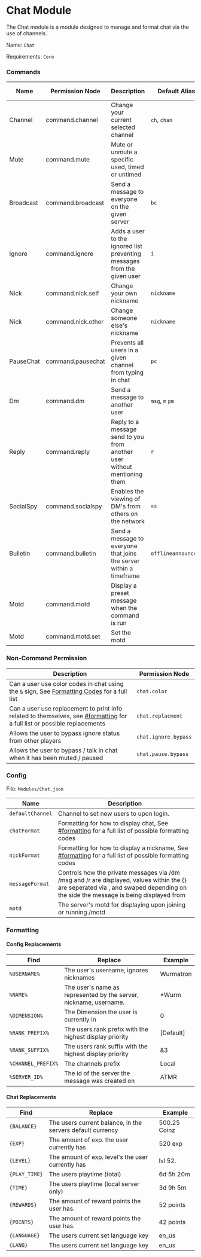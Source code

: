 # Chat Module

The Chat module is a module designed to manage and format chat via the use of channels.

Name: `Chat`

Requirements: `Core`

### Commands

| Name        | Permission Node            | Description                                                                 | Default Aliases                         | Recommended Security  |
| ----------- | ---------------------------|-----------------------------------------------------------------------------|-----------------------------------------|-----------------------|
| Channel     | command.channel            | Change your current selected channel                                        | `ch`, `chan`                            |  Low                  |
| Mute        | command.mute               | Mute or unmute a specific used, timed or untimed                            |                                         |  Medium               |
| Broadcast   | command.broadcast          | Send a message to everyone on the given server                              | `bc`                                    |  Medium               |
| Ignore      | command.ignore             | Adds a user to the ignored list preventing messages from the given user     | `i`                                     |  Low                  |
| Nick        | command.nick.self          | Change your own nickname                                                    | `nickname`                              |  Low                  |
| Nick        | command.nick.other         | Change someone else's nickname                                              | `nickname`                              |  Medium               |
| PauseChat   | command.pausechat          | Prevents all users in a given channel from typing in chat                   | `pc`                                    |  Medium               |
| Dm          | command.dm                 | Send a message to another user                                              | `msg`, `m` `pm`                         |  Low                  |
| Reply       | command.reply              | Reply to a message send to you from another user without mentioning them    | `r`                                     |  Low                  |
| SocialSpy   | command.socialspy          | Enables the viewing of DM's from others on the network                      | `ss`                                    |  Medium               |
| Bulletin    | command.bulletin           | Send a message to everyone that joins the server within a timeframe         | `offlineannouncement`                   |  Medium               |
| Motd        | command.motd               | Display a preset message when the command is run                            |                                         |  Low                  |
| Motd        | command.motd.set           | Set the motd                                                                |                                         |  Medium               |

### Non-Command Permission

| Description                                                                                                                                              | Permission Node     |
| -------------------------------------------------------------------------------------------------------------------------------------------------------- |---------------------|
| Can a user use color codes in chat using the `&` sign, See [Formatting Codes](https://minecraft.fandom.com/wiki/Formatting_codes) for a full list        | `chat.color`        |
| Can a user use replacement to print info related to themselves, see [#formatting](/modules/chat#formatting) for a full list or possible replacements     | `chat.replacment`   |
| Allows the user to bypass ignore status from other players                                                                                               | `chat.ignore.bypass`|
| Allows the user to bypass / talk in chat when it has been muted / paused                                                                                 | `chat.pause.bypass` |

### Config

File: `Modules/Chat.json`

| Name              | Description                                                                                                                                                                             |
|-------------------|-----------------------------------------------------------------------------------------------------------------------------------------------------------------------------------------|
| `defaultChannel`  | Channel to set new users to upon login.                                                                                                                                                 |
| `chatFormat`      | Formatting for how to display chat, See [#formatting](/modules/chat#formatting) for a full list of possible formatting codes                                                            |
| `nickFormat`      | Formatting for how to display a nickname, See [#formatting](/modules/chat#formatting) for a full list of possible formatting codes                                                      |
| `messageFormat`   | Controls how the private messages via /dm /msg and /r are displayed, values within the {} are seperated via , and swaped depending on the side the message is being displayed from      |
| `motd`            | The server's motd for displaying upon joining or running /motd                                                                                                                          |


### Formatting

#### Config Replacements
| Find            | Replace                                                                                                                                                             | Example           |
|-----------------|---------------------------------------------------------------------------------------------------------------------------------------------------------------------|-------------------|
| `%USERNAME%`    | The user's username, ignores nicknames                                                                                                                              | Wurmatron         |
| `%NAME%`        | The user's name as represented by the server, nickname, username.                                                                                                   | *Wurm             |
| `%DIMENSION%`   | The Dimension the user is currently in                                                                                                                              | 0                 |
| `%RANK_PREFIX%` | The users rank prefix with the highest display priority                                                                                                             |[Default]          |
| `%RANK_SUFFIX%` | The users rank suffix with the highest display priority                                                                                                             | &3                |
| `%CHANNEL_PREFIX%` | The channels prefix                                                                                                                                              | Local             |
| `%SERVER_ID%`   | The id of the server the message was created on                                                                                                                     | ATMR              |

#### Chat Replacements
| Find            | Replace                                                                                                                                                             | Example           |
|-----------------|---------------------------------------------------------------------------------------------------------------------------------------------------------------------|-------------------|
| `{BALANCE}`     | The users current balance, in the servers default currency                                                                                                          | 500.25 Coinz      |
| `{EXP}`         | The amount of exp. the user currently has                                                                                                                           | 520 exp           |
| `{LEVEL}`       | The amount of exp. level's the user currently has                                                                                                                   | lvl 52.           |
| `{PLAY_TIME}`   | The users playtime (total)                                                                                                                                          | 6d 5h 20m         |
| `{TIME}`        | The users playtime (local server only)                                                                                                                              | 3d 9h 5m          |
| `{REWARDS}`     | The amount of reward points the user has.                                                                                                                           | 52 points         |
| `{POINTS}`      | The amount of reward points the user has.                                                                                                                           | 42 points         |
| `{LANGUAGE}`    | The users current set language key                                                                                                                                  | en_us             |
| `{LANG}`        | The users current set language key                                                                                                                                  | en_us             |
